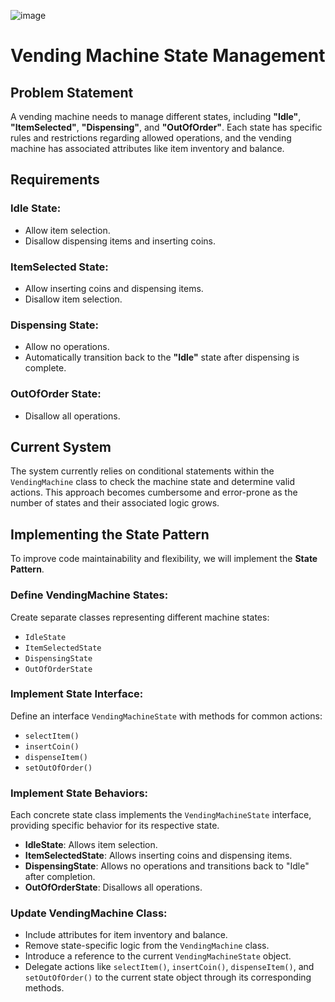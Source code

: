 ![image](https://github.com/user-attachments/assets/2f242014-ffac-4823-bdcc-1e0c5957beb1)


# Vending Machine State Management

## Problem Statement

A vending machine needs to manage different states, including **"Idle"**, **"ItemSelected"**, **"Dispensing"**, and **"OutOfOrder"**. Each state has specific rules and restrictions regarding allowed operations, and the vending machine has associated attributes like item inventory and balance.

## Requirements

### Idle State:
- Allow item selection.
- Disallow dispensing items and inserting coins.

### ItemSelected State:
- Allow inserting coins and dispensing items.
- Disallow item selection.

### Dispensing State:
- Allow no operations.
- Automatically transition back to the **"Idle"** state after dispensing is complete.

### OutOfOrder State:
- Disallow all operations.

## Current System

The system currently relies on conditional statements within the `VendingMachine` class to check the machine state and determine valid actions. This approach becomes cumbersome and error-prone as the number of states and their associated logic grows.

## Implementing the State Pattern

To improve code maintainability and flexibility, we will implement the **State Pattern**.

### Define VendingMachine States:
Create separate classes representing different machine states:
- `IdleState`
- `ItemSelectedState`
- `DispensingState`
- `OutOfOrderState`

### Implement State Interface:
Define an interface `VendingMachineState` with methods for common actions:
- `selectItem()`
- `insertCoin()`
- `dispenseItem()`
- `setOutOfOrder()`

### Implement State Behaviors:
Each concrete state class implements the `VendingMachineState` interface, providing specific behavior for its respective state.
- **IdleState**: Allows item selection.
- **ItemSelectedState**: Allows inserting coins and dispensing items.
- **DispensingState**: Allows no operations and transitions back to "Idle" after completion.
- **OutOfOrderState**: Disallows all operations.

### Update VendingMachine Class:
- Include attributes for item inventory and balance.
- Remove state-specific logic from the `VendingMachine` class.
- Introduce a reference to the current `VendingMachineState` object.
- Delegate actions like `selectItem()`, `insertCoin()`, `dispenseItem()`, and `setOutOfOrder()` to the current state object through its corresponding methods.
